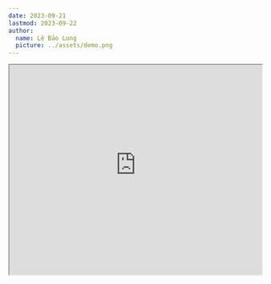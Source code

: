 ```yaml
---
date: 2023-09-21
lastmod: 2023-09-22
author:
  name: Lê Bảo Long
  picture: ../assets/demo.png
---
```

<iframe src="https://projectscanner.streamlit.app/Than-Vishnu-va-Laksmi/?embed=true" style="height:420px;width:100%;"></iframe>